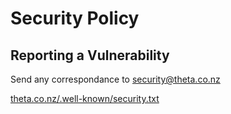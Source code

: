 # Security Policy

## Reporting a Vulnerability

Send any correspondance to security@theta.co.nz

[theta.co.nz/.well-known/security.txt](https://theta.co.nz/.well-known/security.txt)
